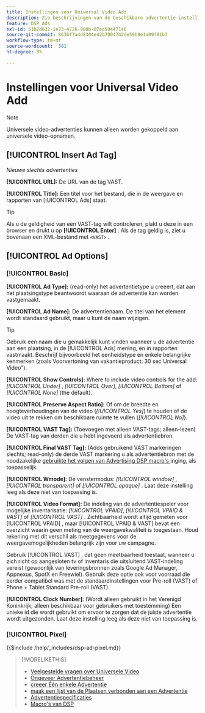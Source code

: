```yaml
---
title: Instellingen voor Universal Video Add
description: Zie beschrijvingen van de beschikbare advertentie-instellingen voor universele videoadvertenties.
feature: DSP Ads
exl-id: 51b7d632-1e73-4726-980b-07ed50447146
source-git-commit: 863bf7a4d8304e42b7004742de59b9e1a09f81b7
workflow-type: tm+mt
source-wordcount: '381'
ht-degree: 0%

---
```


# Instellingen voor Universal Video Add

>[!NOTE]
>
>Universele video-advertenties kunnen alleen worden gekoppeld aan universele video-opnamen.

## [!UICONTROL Insert Ad Tag]

*Nieuwe slechts advertenties*

**[!UICONTROL URL]:** De URL van de tag VAST.

**[!UICONTROL Title]:** Een titel voor het bestand, die in de weergave en rapporten van [!UICONTROL Ads] staat.

>[!TIP]
>
> Als u de geldigheid van een VAST-tag wilt controleren, plakt u deze in een browser en drukt u op **[!UICONTROL Enter]** . Als de tag geldig is, ziet u bovenaan een XML-bestand met `<VAST>` .

## [!UICONTROL Ad Options]

### [!UICONTROL Basic]

**[!UICONTROL Ad Type]:** (read-only) het advertentietype u creeert, dat aan het plaatsingstype beantwoordt waaraan de advertentie kan worden vastgemaakt.

**[!UICONTROL Ad Name]:** De advertentienaam. De titel van het element wordt standaard gebruikt, maar u kunt de naam wijzigen.

>[!TIP]
>
> Gebruik een naam die u gemakkelijk kunt vinden wanneer u de advertentie aan een plaatsing, in de [!UICONTROL Ads] mening, en in rapporten vastmaakt. Beschrijf bijvoorbeeld het eenheidstype en enkele belangrijke kenmerken (zoals Voorvertoning van vakantieproduct: 30 sec Universal Video&quot;).

**[!UICONTROL Show Controls]:** Where to include video controls for the add: *[!UICONTROL Under]* , *[!UICONTROL Over]*, *[!UICONTROL Bottom]* of *[!UICONTROL None]* (the default).

**[!UICONTROL Preserve Aspect Ratio]:** Of om de breedte en hoogteverhoudingen van de video (*[!UICONTROL Yes]*) te houden of de video uit te rekken om beschikbare ruimte te vullen (*[!UICONTROL No]*).

**[!UICONTROL VAST Tag]:** (Toevoegen met alleen VAST-tags; alleen-lezen) De VAST-tag van derden die u hebt ingevoerd als advertentiebron.

**[!UICONTROL Final VAST Tag]:** (Adds gebruikend VAST markeringen slechts; read-only) de derde VAST markering u als advertentiebron met de noodzakelijke [ gebruikte het volgen van Advertising DSP macro&#39;s ](/help/dsp/campaign-management/macros.md) inging, als toepasselijk.

**[!UICONTROL Wmode]:** De venstermodus: *[!UICONTROL window]* , *[!UICONTROL transparent]* of *[!UICONTROL opaque]* . Laat deze instelling leeg als deze niet van toepassing is.

**[!UICONTROL Video Format]:** De indeling van de advertentiespeler voor mogelijke inventarisatie: *[!UICONTROL VPAID]*, *[!UICONTROL VPAID & VAST]* of *[!UICONTROL VAST]* . Zichtbaarheid wordt altijd gemeten voor [!UICONTROL VPAID] , maar [!UICONTROL VPAID & VAST] bevat een overzicht waarin geen meting van de weergavekwaliteit is toegestaan. Houd rekening met dit verschil als meetgegevens voor de weergavemogelijkheden belangrijk zijn voor uw campagne.

Gebruik [!UICONTROL VAST] , dat geen meetbaarheid toestaat, wanneer u zich richt op aangesloten tv of inventaris die uitsluitend VAST-indeling vereist (gewoonlijk van leveringsbronnen zoals Google Ad Manager, Appnexus, SpotX en Freewiel). Gebruik deze optie ook voor voorraad die eerder compatibel was met de standaardinstellingen voor Pre-roll (VAST) of Phone + Tablet Standard Pre-roll (VAST).

**[!UICONTROL Clock Number]**: (Wordt alleen gebruikt in het Verenigd Koninkrijk; alleen beschikbaar voor gebruikers met toestemming) Een unieke id die wordt gebruikt om ervoor te zorgen dat de juiste advertentie wordt uitgezonden. Laat deze instelling leeg als deze niet van toepassing is.

### [!UICONTROL Pixel]

<!-- **[!UICONTROL Pixel]:** -->

{{$include /help/_includes/dsp-ad-pixel.md}}

>[!MORELIKETHIS]
>
>* [ Veelgestelde vragen over Universele Video ](/help/dsp/campaign-management/faq-universal-video.md)
>* [ Ongeveer Advertentiebeheer ](ad-about.md)
>* [ creeer Één enkele Advertentie ](ad-create.md)
>* [ maak een lijst van de Plaatsen verbonden aan een Advertentie ](/help/dsp/campaign-management/ads/ad-list-placements.md)
>* [ Advertentiespecificaties ](ad-specs.md)
>* [ Macro&#39;s van DSP ](/help/dsp/campaign-management/macros.md)
